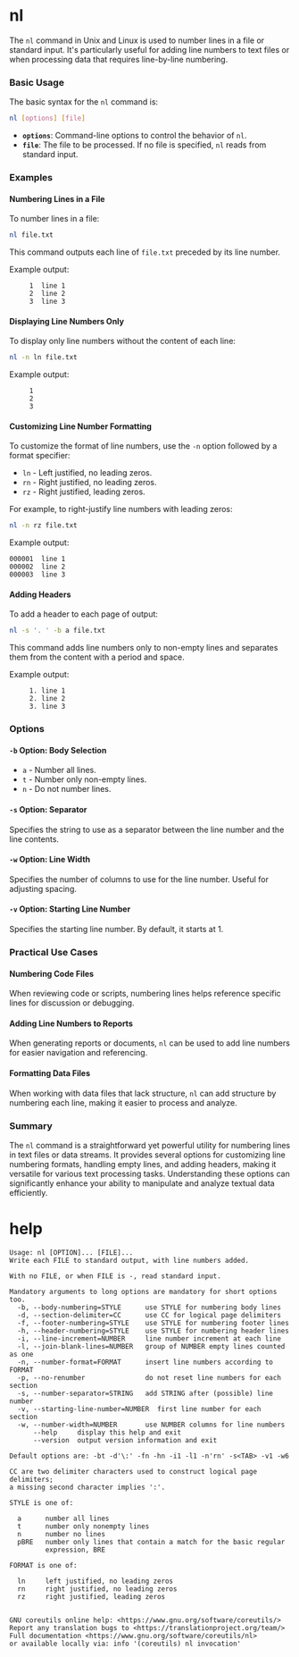 # nl

The `nl` command in Unix and Linux is used to number lines in a file or standard input. It's particularly useful for adding line numbers to text files or when processing data that requires line-by-line numbering.

### Basic Usage

The basic syntax for the `nl` command is:

```sh
nl [options] [file]
```

- **`options`**: Command-line options to control the behavior of `nl`.
- **`file`**: The file to be processed. If no file is specified, `nl` reads from standard input.

### Examples

#### Numbering Lines in a File

To number lines in a file:

```sh
nl file.txt
```

This command outputs each line of `file.txt` preceded by its line number.

Example output:
```
     1  line 1
     2  line 2
     3  line 3
```

#### Displaying Line Numbers Only

To display only line numbers without the content of each line:

```sh
nl -n ln file.txt
```

Example output:
```
     1
     2
     3
```

#### Customizing Line Number Formatting

To customize the format of line numbers, use the `-n` option followed by a format specifier:

- `ln` - Left justified, no leading zeros.
- `rn` - Right justified, no leading zeros.
- `rz` - Right justified, leading zeros.

For example, to right-justify line numbers with leading zeros:

```sh
nl -n rz file.txt
```

Example output:
```
000001  line 1
000002  line 2
000003  line 3
```

#### Adding Headers

To add a header to each page of output:

```sh
nl -s '. ' -b a file.txt
```

This command adds line numbers only to non-empty lines and separates them from the content with a period and space.

Example output:
```
     1. line 1
     2. line 2
     3. line 3
```

### Options

#### `-b` Option: Body Selection

- `a` - Number all lines.
- `t` - Number only non-empty lines.
- `n` - Do not number lines.

#### `-s` Option: Separator

Specifies the string to use as a separator between the line number and the line contents.

#### `-w` Option: Line Width

Specifies the number of columns to use for the line number. Useful for adjusting spacing.

#### `-v` Option: Starting Line Number

Specifies the starting line number. By default, it starts at 1.

### Practical Use Cases

#### Numbering Code Files

When reviewing code or scripts, numbering lines helps reference specific lines for discussion or debugging.

#### Adding Line Numbers to Reports

When generating reports or documents, `nl` can be used to add line numbers for easier navigation and referencing.

#### Formatting Data Files

When working with data files that lack structure, `nl` can add structure by numbering each line, making it easier to process and analyze.

### Summary

The `nl` command is a straightforward yet powerful utility for numbering lines in text files or data streams. It provides several options for customizing line numbering formats, handling empty lines, and adding headers, making it versatile for various text processing tasks. Understanding these options can significantly enhance your ability to manipulate and analyze textual data efficiently.

# help

```
Usage: nl [OPTION]... [FILE]...
Write each FILE to standard output, with line numbers added.

With no FILE, or when FILE is -, read standard input.

Mandatory arguments to long options are mandatory for short options too.
  -b, --body-numbering=STYLE      use STYLE for numbering body lines
  -d, --section-delimiter=CC      use CC for logical page delimiters
  -f, --footer-numbering=STYLE    use STYLE for numbering footer lines
  -h, --header-numbering=STYLE    use STYLE for numbering header lines
  -i, --line-increment=NUMBER     line number increment at each line
  -l, --join-blank-lines=NUMBER   group of NUMBER empty lines counted as one
  -n, --number-format=FORMAT      insert line numbers according to FORMAT
  -p, --no-renumber               do not reset line numbers for each section
  -s, --number-separator=STRING   add STRING after (possible) line number
  -v, --starting-line-number=NUMBER  first line number for each section
  -w, --number-width=NUMBER       use NUMBER columns for line numbers
      --help     display this help and exit
      --version  output version information and exit

Default options are: -bt -d'\:' -fn -hn -i1 -l1 -n'rn' -s<TAB> -v1 -w6

CC are two delimiter characters used to construct logical page delimiters;
a missing second character implies ':'.

STYLE is one of:

  a      number all lines
  t      number only nonempty lines
  n      number no lines
  pBRE   number only lines that contain a match for the basic regular
         expression, BRE

FORMAT is one of:

  ln     left justified, no leading zeros
  rn     right justified, no leading zeros
  rz     right justified, leading zeros


GNU coreutils online help: <https://www.gnu.org/software/coreutils/>
Report any translation bugs to <https://translationproject.org/team/>
Full documentation <https://www.gnu.org/software/coreutils/nl>
or available locally via: info '(coreutils) nl invocation'
```
